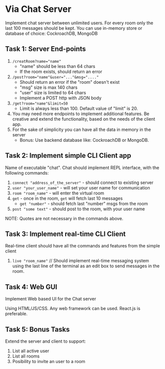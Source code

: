 # Via Chat Server

Implement chat server between unlimited users.
For every room only the last 100 messages should be kept.
You can use in-memory store or database of choice: CockroachDB, MongoDB

## Task 1: Server End-points

1. `/creatRoom?name="name"`
    - "name" should be less than 64 chars
    - If the room exists, should return an error
1. `/post?room="name"&user="..."&msg="...."`
    - Should return an error if the "room" doesn't exist
    - "msg" size is max 140 chars
    - "user" size is limited to 64 chars
    - Implement a POST http with JSON body
1. `/get?room="name"&limit=50`
    - Limit is always less than 100. Default value of "limit" is 20.
1. You may need more endpoints to implement additional features. Be creative and
extend the functionality, based on the needs of the client app.
1. For the sake of simplicity you can have all the data in memory in the server
    - Bonus: Use backend database like: CockroachDB or MongoDB.
    
## Task 2: Implement simple CLI Client app

Name of executable "chat". Chat should implement REPL interface, with the 
following commands:
1. `connect "address_of_the_server"` - should connect to existing server
1. `user "your_user_name"` - will set your user name for communication
1. `room "room_name"`  - will enter the virtual room
1. `get`              - once in the room, `get` will fetch last 10 messages
    - `get "number"`    - should fetch last "number" msgs from the room
1. `post "some text"` - should post to the room, with your user name

NOTE: Quotes are not necessary in the commands above.

##  Task 3:  Implement real-time CLI Client
Real-time client should have all the commands and features from the simple client
1. `live "room_name"`   // Should implement real-time messaging system using the last 
line of the terminal as an edit box to send messages in the room.


##  Task 4: Web GUI
Implement Web based UI for the Chat server

Using HTML/JS/CSS. Any web framework can be used. React.js is preferable.

##  Task 5: Bonus Tasks

Extend the server and client to support:
1. List all active user 
1. List all rooms
1. Posibility to invite an user to a room

